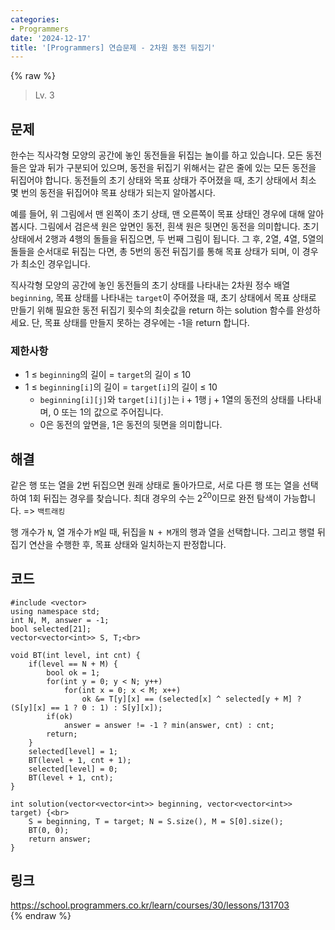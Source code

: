 ```yaml
---
categories:
- Programmers
date: '2024-12-17'
title: '[Programmers] 연습문제 - 2차원 동전 뒤집기'
---
```


{% raw %}
> Lv. 3<br>

## 문제
한수는 직사각형 모양의 공간에 놓인 동전들을 뒤집는 놀이를 하고 있습니다. 모든 동전들은 앞과 뒤가 구분되어 있으며, 동전을 뒤집기 위해서는 같은 줄에 있는 모든 동전을 뒤집어야 합니다. 동전들의 초기 상태와 목표 상태가 주어졌을 때, 초기 상태에서 최소 몇 번의 동전을 뒤집어야 목표 상태가 되는지 알아봅시다.

예를 들어, 위 그림에서 맨 왼쪽이 초기 상태, 맨 오른쪽이 목표 상태인 경우에 대해 알아봅시다. 그림에서 검은색 원은 앞면인 동전, 흰색 원은 뒷면인 동전을 의미합니다. 초기 상태에서 2행과 4행의 돌들을 뒤집으면, 두 번째 그림이 됩니다. 그 후, 2열, 4열, 5열의 돌들을 순서대로 뒤집는 다면, 총 5번의 동전 뒤집기를 통해 목표 상태가 되며, 이 경우가 최소인 경우입니다.

직사각형 모양의 공간에 놓인 동전들의 초기 상태를 나타내는 2차원 정수 배열  `beginning`, 목표 상태를 나타내는  `target`이 주어졌을 때, 초기 상태에서 목표 상태로 만들기 위해 필요한 동전 뒤집기 횟수의 최솟값을 return 하는 solution 함수를 완성하세요. 단, 목표 상태를 만들지 못하는 경우에는 -1을 return 합니다.

### 제한사항
-   1 ≤  `beginning`의 길이 =  `target`의 길이 ≤ 10
-   1 ≤  `beginning[i]`의 길이 =  `target[i]`의 길이 ≤ 10
    -   `beginning[i][j]`와  `target[i][j]`는 i + 1행 j + 1열의 동전의 상태를 나타내며, 0 또는 1의 값으로 주어집니다.
    -   0은 동전의 앞면을, 1은 동전의 뒷면을 의미합니다.

## 해결
같은 행 또는 열을 2번 뒤집으면 원래 상태로 돌아가므로, 서로 다른 행 또는 열을 선택하여 1회 뒤집는 경우를 찾습니다. 최대 경우의 수는 2<sup>20</sup>이므로 완전 탐색이 가능합니다. => `백트래킹`<br>

행 개수가 `N`, 열 개수가 `M`일 때, 뒤집을 `N + M`개의 행과 열을 선택합니다. 그리고 행렬 뒤집기 연산을 수행한 후, 목표 상태와 일치하는지 판정합니다.

## 코드
```
#include <vector>
using namespace std;
int N, M, answer = -1;
bool selected[21];
vector<vector<int>> S, T;<br>

void BT(int level, int cnt) {
    if(level == N + M) {
        bool ok = 1;
        for(int y = 0; y < N; y++)
            for(int x = 0; x < M; x++)
                ok &= T[y][x] == (selected[x] ^ selected[y + M] ? (S[y][x] == 1 ? 0 : 1) : S[y][x]);
        if(ok)
            answer = answer != -1 ? min(answer, cnt) : cnt;
        return;
    }
    selected[level] = 1;
    BT(level + 1, cnt + 1);
    selected[level] = 0;
    BT(level + 1, cnt);
}

int solution(vector<vector<int>> beginning, vector<vector<int>> target) {<br>
    S = beginning, T = target; N = S.size(), M = S[0].size();
    BT(0, 0);
    return answer;
}
```

## 링크
https://school.programmers.co.kr/learn/courses/30/lessons/131703<br>
{% endraw %}